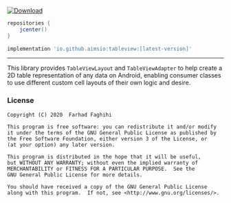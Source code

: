 [ ![Download](https://api.bintray.com/packages/farhad/maven/tableview/images/download.svg) ](https://bintray.com/farhad/maven/tableview/_latestVersion)

```groovy
repositories {
	jcenter()
}
	
implementation 'io.github.aimsio:tableview:[latest-version]'
```
---

This library provides `TableViewLayout` and `TableViewAdapter` to help create a 2D table representation of any data on Android, enabling consumer classes to use
different custom cell layouts of their own logic and desire.

### License

    Copyright (C) 2020  Farhad Faghihi

    This program is free software: you can redistribute it and/or modify
    it under the terms of the GNU General Public License as published by
    the Free Software Foundation, either version 3 of the License, or
    (at your option) any later version.

    This program is distributed in the hope that it will be useful,
    but WITHOUT ANY WARRANTY; without even the implied warranty of
    MERCHANTABILITY or FITNESS FOR A PARTICULAR PURPOSE.  See the
    GNU General Public License for more details.

    You should have received a copy of the GNU General Public License
    along with this program.  If not, see <http://www.gnu.org/licenses/>.
